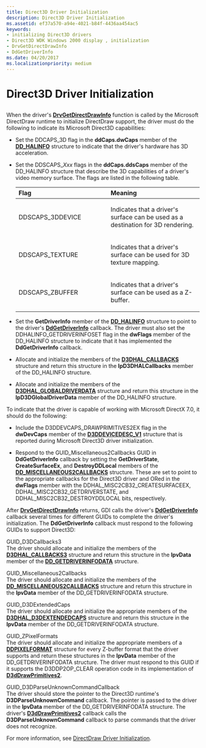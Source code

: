 ```yaml
---
title: Direct3D Driver Initialization
description: Direct3D Driver Initialization
ms.assetid: ef37a570-a94e-4021-b84f-4436aa454ac5
keywords:
- initializing Direct3D drivers
- Direct3D WDK Windows 2000 display , initialization
- DrvGetDirectDrawInfo
- DdGetDriverInfo
ms.date: 04/20/2017
ms.localizationpriority: medium
---
```


# Direct3D Driver Initialization


## <span id="ddk_direct3d_driver_initialization_gg"></span><span id="DDK_DIRECT3D_DRIVER_INITIALIZATION_GG"></span>


When the driver's [**DrvGetDirectDrawInfo**](/windows/win32/api/winddi/nf-winddi-drvgetdirectdrawinfo) function is called by the Microsoft DirectDraw runtime to initialize DirectDraw support, the driver must do the following to indicate its Microsoft Direct3D capabilities:

-   Set the DDCAPS\_3D flag in the **ddCaps.dwCaps** member of the [**DD\_HALINFO**](/windows/win32/api/ddrawint/ns-ddrawint-_dd_halinfo) structure to indicate that the driver's hardware has 3D acceleration.

-   Set the DDSCAPS\_*Xxx* flags in the **ddCaps.ddsCaps** member of the DD\_HALINFO structure that describe the 3D capabilities of a driver's video memory surface. The flags are listed in the following table.

    <table>
    <colgroup>
    <col width="50%" />
    <col width="50%" />
    </colgroup>
    <thead>
    <tr class="header">
    <th align="left">Flag</th>
    <th align="left">Meaning</th>
    </tr>
    </thead>
    <tbody>
    <tr class="odd">
    <td align="left"><p>DDSCAPS_3DDEVICE</p></td>
    <td align="left"><p>Indicates that a driver's surface can be used as a destination for 3D rendering.</p></td>
    </tr>
    <tr class="even">
    <td align="left"><p>DDSCAPS_TEXTURE</p></td>
    <td align="left"><p>Indicates that a driver's surface can be used for 3D texture mapping.</p></td>
    </tr>
    <tr class="odd">
    <td align="left"><p>DDSCAPS_ZBUFFER</p></td>
    <td align="left"><p>Indicates that a driver's surface can be used as a Z-buffer.</p></td>
    </tr>
    </tbody>
    </table>

     

<!-- -->

-   Set the **GetDriverInfo** member of the [**DD\_HALINFO**](/windows/win32/api/ddrawint/ns-ddrawint-_dd_halinfo) structure to point to the driver's [**DdGetDriverInfo**](/windows/win32/api/ddrawint/nc-ddrawint-pdd_getdriverinfo) callback. The driver must also set the DDHALINFO\_GETDRIVERINFOSET flag in the **dwFlags** member of the DD\_HALINFO structure to indicate that it has implemented the **DdGetDriverInfo** callback.

-   Allocate and initialize the members of the [**D3DHAL\_CALLBACKS**](/windows-hardware/drivers/ddi/d3dhal/ns-d3dhal-_d3dhal_callbacks) structure and return this structure in the **lpD3DHALCallbacks** member of the DD\_HALINFO structure.

-   Allocate and initialize the members of the [**D3DHAL\_GLOBALDRIVERDATA**](/windows-hardware/drivers/ddi/d3dhal/ns-d3dhal-_d3dhal_globaldriverdata) structure and return this structure in the **lpD3DGlobalDriverData** member of the DD\_HALINFO structure.

To indicate that the driver is capable of working with Microsoft DirectX 7.0, it should do the following:

-   Include the D3DDEVCAPS\_DRAWPRIMITIVES2EX flag in the **dwDevCaps** member of the [**D3DDEVICEDESC\_V1**](/windows-hardware/drivers/ddi/d3dhal/ns-d3dhal-_d3ddevicedesc_v1) structure that is reported during Microsoft Direct3D driver initialization.

-   Respond to the GUID\_Miscellaneous2Callbacks GUID in **DdGetDriverInfo** callback by setting the **GetDriverState**, **CreateSurfaceEx**, and **DestroyDDLocal** members of the [**DD\_MISCELLANEOUS2CALLBACKS**](/windows/win32/api/ddrawint/ns-ddrawint-_dd_miscellaneous2callbacks) structure. These are set to point to the appropriate callbacks for the Direct3D driver and ORed in the **dwFlags** member with the DDHAL\_MISC2CB32\_CREATESURFACEEX, DDHAL\_MISC2CB32\_GETDRIVERSTATE, and DDHAL\_MISC2CB32\_DESTROYDDLOCAL bits, respectively.

After [**DrvGetDirectDrawInfo**](/windows/win32/api/winddi/nf-winddi-drvgetdirectdrawinfo) returns, GDI calls the driver's [**DdGetDriverInfo**](/windows/win32/api/ddrawint/nc-ddrawint-pdd_getdriverinfo) callback several times for different GUIDs to complete the driver's initialization. The **DdGetDriverInfo** callback must respond to the following GUIDs to support Direct3D:

<span id="GUID_D3DCallbacks3"></span><span id="guid_d3dcallbacks3"></span><span id="GUID_D3DCALLBACKS3"></span>GUID\_D3DCallbacks3  
The driver should allocate and initialize the members of the [**D3DHAL\_CALLBACKS3**](/windows-hardware/drivers/ddi/d3dhal/ns-d3dhal-_d3dhal_callbacks3) structure and return this structure in the **lpvData** member of the [**DD\_GETDRIVERINFODATA**](/windows/win32/api/ddrawint/ns-ddrawint-_dd_getdriverinfodata) structure.

<span id="GUID_Miscellaneous2Callbacks"></span><span id="guid_miscellaneous2callbacks"></span><span id="GUID_MISCELLANEOUS2CALLBACKS"></span>GUID\_Miscellaneous2Callbacks  
The driver should allocate and initialize the members of the [**DD\_MISCELLANEOUS2CALLBACKS**](/windows/win32/api/ddrawint/ns-ddrawint-_dd_miscellaneous2callbacks) structure and return this structure in the **lpvData** member of the DD\_GETDRIVERINFODATA structure.

<span id="GUID_D3DExtendedCaps"></span><span id="guid_d3dextendedcaps"></span><span id="GUID_D3DEXTENDEDCAPS"></span>GUID\_D3DExtendedCaps  
The driver should allocate and initialize the appropriate members of the [**D3DHAL\_D3DEXTENDEDCAPS**](/windows-hardware/drivers/ddi/d3dhal/ns-d3dhal-_d3dhal_d3dextendedcaps) structure and return this structure in the **lpvData** member of the DD\_GETDRIVERINFODATA structure.

<span id="GUID_ZPixelFormats"></span><span id="guid_zpixelformats"></span><span id="GUID_ZPIXELFORMATS"></span>GUID\_ZPixelFormats  
The driver should allocate and initialize the appropriate members of a [**DDPIXELFORMAT**](/windows-hardware/drivers/ddi/ksmedia/ns-ksmedia-_ddpixelformat) structure for every Z-buffer format that the driver supports and return these structures in the **lpvData** member of the DD\_GETDRIVERINFODATA structure. The driver must respond to this GUID if it supports the D3DDP2OP\_CLEAR operation code in its implementation of [**D3dDrawPrimitives2**](/windows-hardware/drivers/ddi/d3dhal/nc-d3dhal-lpd3dhal_drawprimitives2cb).

<span id="GUID_D3DParseUnknownCommandCallback"></span><span id="guid_d3dparseunknowncommandcallback"></span><span id="GUID_D3DPARSEUNKNOWNCOMMANDCALLBACK"></span>GUID\_D3DParseUnknownCommandCallback  
The driver should store the pointer to the Direct3D runtime's **D3DParseUnknownCommand** callback. The pointer is passed to the driver in the **lpvData** member of the DD\_GETDRIVERINFODATA structure. The driver's [**D3dDrawPrimitives2**](/windows-hardware/drivers/ddi/d3dhal/nc-d3dhal-lpd3dhal_drawprimitives2cb) callback calls the **D3DParseUnknownCommand** callback to parse commands that the driver does not recognize.

For more information, see [DirectDraw Driver Initialization](directdraw-driver-initialization.md).

 

